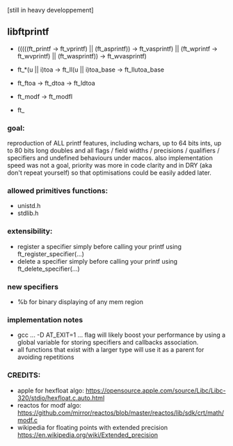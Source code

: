 [still in heavy developpement]

## libftprintf
* (((((ft_printf -> ft_vprintf) || (ft_asprintf)) ->  ft_vasprintf) || (ft_wprintf -> ft_wvprintf) || (ft_wasprintf)) ->  ft_wvasprintf)

* ft_*(u || i)toa -> ft_ll(u || i)toa_base -> ft_llutoa_base
* ft_ftoa -> ft_dtoa -> ft_ldtoa 
* ft_modf -> ft_modfl 
* ft_

### goal: 

reproduction of ALL printf features, including wchars, up to 64 bits ints, up to 80 bits long doubles and all flags / field widths / precisions / qualifiers / specifiers and undefined behaviours under macos.
also implementation speed was not a goal, priority was more in code clarity and in DRY (aka don't repeat yourself) so that optimisations could be easily added later.

### allowed primitives functions:
* unistd.h
* stdlib.h

### extensibility:

* register a specifier simply before calling your printf using ft_register_specifier(...)
* delete a specifier simply before calling your printf using ft_delete_specifier(...)

### new specifiers
* %b for binary displaying of any mem region

### implementation notes
* gcc ... -D AT_EXIT=1 ... flag will likely boost your performance by using a global variable for storing specifiers and callbacks association.
* all functions that exist with a larger type will use it as a parent for avoiding repetitions 

### CREDITS:

- apple for hexfloat algo: https://opensource.apple.com/source/Libc/Libc-320/stdio/hexfloat.c.auto.html
- reactos for modf algo: https://github.com/mirror/reactos/blob/master/reactos/lib/sdk/crt/math/modf.c
- wikipedia for floating points with extended precision https://en.wikipedia.org/wiki/Extended_precision
